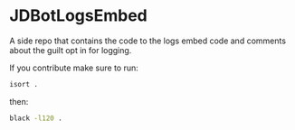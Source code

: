 # JDBotLogsEmbed
A side repo that contains the code to the logs embed code and comments about the guilt opt in for logging.

If you contribute make sure to run:
```bash 
isort .
```

then:

```bash
black -l120 .
```
